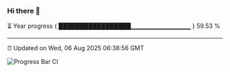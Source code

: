 ### Hi there 👋

⏳ Year progress { █████████████████▁▁▁▁▁▁▁▁▁▁▁▁▁ } 59.53 %

---

⏰ Updated on Wed, 06 Aug 2025 06:38:56 GMT

![Progress Bar CI](https://github.com/liununu/liununu/workflows/Progress%20Bar%20CI/badge.svg)
